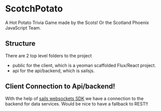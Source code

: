 # ScotchPotato
A Hot Potato Trivia Game made by the Scots! Or the Scotland Phoenix JavaScript Team.

## Structure
There are 2 top level folders to the project
- public for the client, which is a yeoman scaffolded Flux/React project.
- api for the api/backend, which is sailsjs.

## Client Connection to Api/backend!
With the help of [sails websockets SDK](https://github.com/balderdashy/sails.io.js) we have a connection to the backend for data services. Would be nice to have a fallback to REST!!
